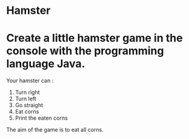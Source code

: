 # Hamster 
# Create a little hamster game in the console with the programming language Java.  

Your hamster can : 
1. Turn right 
2. Turn left
3. Go straight 
4. Eat corns 
5. Print the eaten corns

The aim of the game is to eat all corns. 

